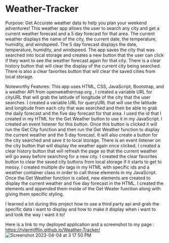 # Weather-Tracker
Purpose: Get Accurate weather data to help you plan your weekend adventures! This weather app allows the user to search any city and get a current weather forecast and a 5 day forecast for that area. The current weather displays the name of the city, the current date, the temperature, humidity, and windspeed. The 5 day forecast displays the date, temperature, humidity, and windspeed. The app saves the city that was searched into local storage and creates a new button that the user can click if they want to see the weather forecast again for that city. There is a clear history button that will clear the display of the current city being searched. There is also a clear favorites button that will clear the saved cities from local storage.

Noteworthy Features: This app uses HTML, CSS, JavaScript, Bootstrap, and a weather API from openweathermap.org ,  I created a variable URL for cityURL that will grab the latitude of longitude of the city that the user searches. I created a variable URL for queryURL that will use the latitude and longitude from each city that was searched and then be able to grab the daily forecast and the five day forecast for that area. I used the id that I created in my HTML for the Get Weather button to use it in my JavaScript. I created an event listener for this button. Once this button is clicked it will run the Get City function and then run the Get Weather function to display the current weather and the 5 day forecast. It will also create a button for the city searched and save it to local storage. There is an event listener on the city button that will display the weather again once clicked. I created a clear history button that will refresh the page so that the current weather will go away before searching for a new city. I created the clear favorites button to clear the saved city buttons from local storage if it starts to get to messy. I created multiple div tags in my HTML with specific ids and a weather container class in order to call those elements in my JavaScript. Once the Get Weather function is called, new elements are created to display the current weather and five day forecast in the HTML. I created the elements and appended them inside of the Get Weater function along with giving them specific styling.

I learned a lot during this project how to use a third party api and grab the specific data i want to display and how to make it display when i want to and look the way i want it to! 

Here is a link to my deployed application and a screenshot to my page : https://tylermifflin.github.io/Weather-Tracker/
![Screenshot 2023-04-04 at 3 17 50 PM](https://user-images.githubusercontent.com/123903709/229929940-17ab005f-68bc-4661-b67b-dbd4556503c0.png)

